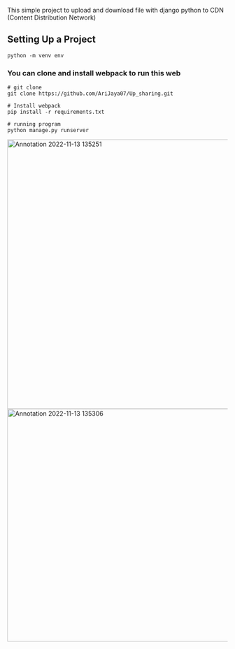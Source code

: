 This simple project to upload and download file with django python to CDN (Content Distribution Network)


## Setting Up a Project
    python -m venv env
  
 ### You can clone and install webpack to run this web
    # git clone
    git clone https://github.com/AriJaya07/Up_sharing.git
    
    # Install webpack
    pip install -r requirements.txt
    
    # running program
    python manage.py runserver
    
<img width="617" alt="Annotation 2022-11-13 135251" src="https://user-images.githubusercontent.com/110078690/201508116-53c5ae52-e6fc-44d5-bd63-806a38b1cf40.png">

<img width="533" alt="Annotation 2022-11-13 135306" src="https://user-images.githubusercontent.com/110078690/201508120-4ae3cda8-c52a-4790-8e73-03b8c82f87c9.png">

    
